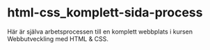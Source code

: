 # html-css_komplett-sida-process

Här är själva arbetsprocessen till en komplett webbplats i kursen Webbutveckling med HTML & CSS.